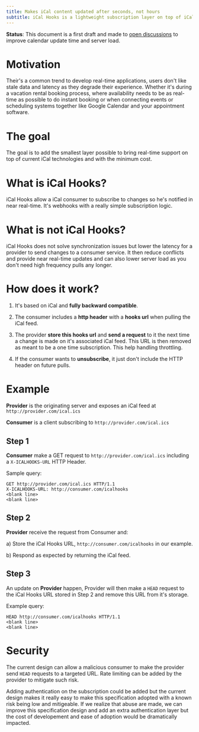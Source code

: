 ```yaml
---
title: Makes iCal content updated after seconds, not hours
subtitle: iCal Hooks is a lightweight subscription layer on top of iCal.
---
```


**Status**: This document is a first draft and made to [open discussions](https://github.com/BookingSync/icalhooks) to improve calendar update time and server load.

# Motivation

Their's a common trend to develop real-time applications, users don't like stale data and latency as they degrade their experience. Whether it's during a vacation rental booking process, where availability needs to be as real-time as possible to do instant booking or when connecting events or scheduling systems together like Google Calendar and your appointment software.

# The goal

The goal is to add the smallest layer possible to bring real-time support on top of current iCal technologies and with the minimum cost.

# What is iCal Hooks?

iCal Hooks allow a iCal consumer to subscribe to changes so he's notified in near real-time. It's webhooks with a really simple subscription logic.

# What is not iCal Hooks?

iCal Hooks does not solve synchronization issues but lower the latency for a provider to send changes to a consumer service. It then reduce conflicts and provide near real-time updates and can also lower server load as you don't need high frequency pulls any longer.

# How does it work?

1) It's based on iCal and **fully backward compatible**.

2) The consumer includes a **http header** with a **hooks url** when pulling the iCal feed.

3) The provider **store this hooks url** and **send a request** to it the next time a change is made on it's associated iCal feed. This URL is then removed as meant to be a one time subscription. This help handling throttling.

4) If the consumer wants to **unsubscribe**, it just don't include the HTTP header on future pulls.

# Example

**Provider** is the originating server and exposes an iCal feed at `http://provider.com/ical.ics`

**Consumer** is a client subscribing to `http://provider.com/ical.ics`

## Step 1

**Consumer** make a GET request to `http://provider.com/ical.ics` including a `X-ICALHOOKS-URL` HTTP Header.

Sample query:

~~~
GET http://provider.com/ical.ics HTTP/1.1
X-ICALHOOKS-URL: http://consumer.com/icalhooks
<blank line>
<blank line>
~~~

## Step 2

**Provider** receive the request from Consumer and:

a) Store the iCal Hooks URL, `http://consumer.com/icalhooks` in our example.

b) Respond as expected by returning the iCal feed.

## Step 3

An update on **Provider** happen, Provider will then make a `HEAD` request to the iCal Hooks URL stored in Step 2 and remove this URL from it's storage.

Example query:

~~~
HEAD http://consumer.com/icalhooks HTTP/1.1
<blank line>
<blank line>
~~~

# Security

The current design can allow a malicious consumer to make the provider send `HEAD` requests to a targeted URL. Rate limiting can be added by the provider to mitigate such risk.

Adding authentication on the subscription could be added but the current design makes it really easy to make this specification adopted with a known risk being low and mitigeable. If we realize that abuse are made, we can improve this specification design and add an extra authentication layer but the cost of developement and ease of adoption would be dramatically impacted.
